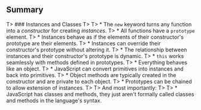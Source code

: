 ## Summary

T> ### Instances and Classes
T>
T> * The `new` keyword turns any function into a *constructor* for creating *instances*.
T> * All functions have a `prototype` element.
T> * Instances behave as if the elements of their constructor's prototype are their elements.
T> * Instances can override their constructor's prototype without altering it.
T> * The relationship between instances and their constructor's prototype is dynamic.
T> * `this` works seamlessly with methods defined in prototypes.
T> * Everything behaves like an object.
T> * JavaScript can convert primitives into instances and back into primitives.
T> * Object methods are typically created in the constructor and are private to each object.
T> * Prototypes can be chained to allow extension of instances.
T>
T> And most importantly:
T>
T> * JavaScript has classes and methods, they just aren't formally called classes and methods in the language's syntax.